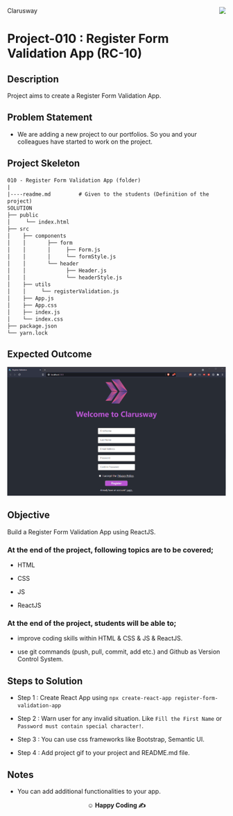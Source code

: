 <p>Clarusway<img align="right"
  src="https://secure.meetupstatic.com/photos/event/3/1/b/9/600_488352729.jpeg"  width="15px"></p>

# Project-010 : Register Form Validation App (RC-10)

## Description

Project aims to create a Register Form Validation App.

## Problem Statement

- We are adding a new project to our portfolios. So you and your colleagues have started to work on the project.

## Project Skeleton

```
010 - Register Form Validation App (folder)
|
|----readme.md         # Given to the students (Definition of the project)
SOLUTION
├── public
│     └── index.html
├── src
│    ├── components
│    │       ├── form
│    │       │     ├── Form.js
│    │       │     └── formStyle.js
│    │       └── header
│    │             ├── Header.js
│    │             └── headerStyle.js
│    ├── utils
│    │     └── registerValidation.js
│    ├── App.js
│    ├── App.css
│    ├── index.js
│    └── index.css
├── package.json
└── yarn.lock
```

## Expected Outcome

![Project 010 Snapshot](register-validation.gif)

## Objective

Build a Register Form Validation App using ReactJS.

### At the end of the project, following topics are to be covered;

- HTML

- CSS

- JS

- ReactJS

### At the end of the project, students will be able to;

- improve coding skills within HTML & CSS & JS & ReactJS.

- use git commands (push, pull, commit, add etc.) and Github as Version Control System.

## Steps to Solution

- Step 1 : Create React App using `npx create-react-app register-form-validation-app`

- Step 2 : Warn user for any invalid situation. Like `Fill the First Name` or `Password must contain special character!`.

- Step 3 : You can use css frameworks like Bootstrap, Semantic UI.

- Step 4 : Add project gif to your project and README.md file.

## Notes

- You can add additional functionalities to your app.

**<p align="center">&#9786; Happy Coding &#9997;</p>**
